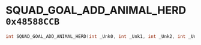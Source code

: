 # SQUAD_GOAL_ADD_ANIMAL_HERD `0x48588CCB`

```cpp
int SQUAD_GOAL_ADD_ANIMAL_HERD(int _Unk0, int _Unk1, int _Unk2, int _Unk3);
```